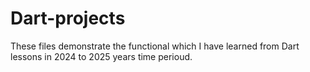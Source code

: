 # Dart-projects
These files demonstrate the functional which I have learned from Dart lessons in 2024 to 2025 years time perioud.
